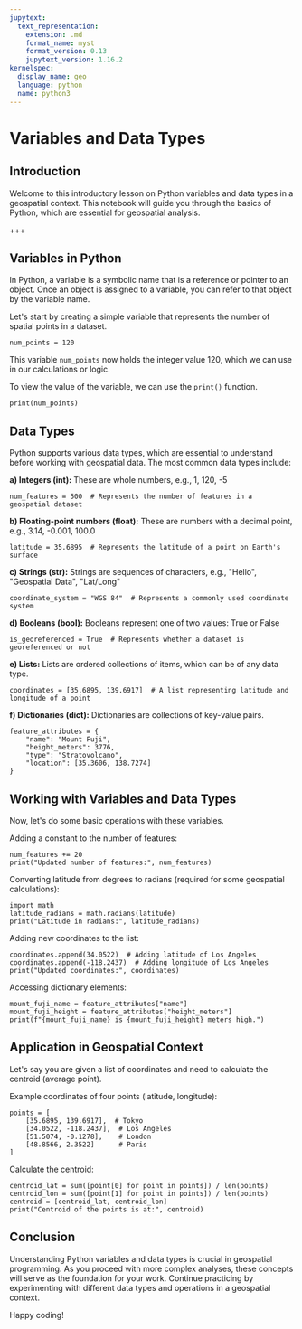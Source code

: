 ```yaml
---
jupytext:
  text_representation:
    extension: .md
    format_name: myst
    format_version: 0.13
    jupytext_version: 1.16.2
kernelspec:
  display_name: geo
  language: python
  name: python3
---
```


# Variables and Data Types

## Introduction

Welcome to this introductory lesson on Python variables and data types in a geospatial context. This notebook will guide you through the basics of Python, which are essential for geospatial analysis.

+++

## Variables in Python

In Python, a variable is a symbolic name that is a reference or pointer to an object. Once an object is assigned to a variable, you can refer to that object by the variable name.

Let's start by creating a simple variable that represents the number of spatial points in a dataset.

```{code-cell} ipython3
num_points = 120
```

This variable `num_points` now holds the integer value 120, which we can use in our calculations or logic.

To view the value of the variable, we can use the `print()` function.

```{code-cell} ipython3
print(num_points)
```

## Data Types

Python supports various data types, which are essential to understand before working with geospatial data. The most common data types include:

**a) Integers (int):** These are whole numbers, e.g., 1, 120, -5

```{code-cell} ipython3
num_features = 500  # Represents the number of features in a geospatial dataset
```

**b) Floating-point numbers (float):** These are numbers with a decimal point, e.g., 3.14, -0.001, 100.0

```{code-cell} ipython3
latitude = 35.6895  # Represents the latitude of a point on Earth's surface
```

**c) Strings (str):** Strings are sequences of characters, e.g., "Hello", "Geospatial Data", "Lat/Long"

```{code-cell} ipython3
coordinate_system = "WGS 84"  # Represents a commonly used coordinate system
```

**d) Booleans (bool):** Booleans represent one of two values: True or False

```{code-cell} ipython3
is_georeferenced = True  # Represents whether a dataset is georeferenced or not
```

**e) Lists:** Lists are ordered collections of items, which can be of any data type.

```{code-cell} ipython3
coordinates = [35.6895, 139.6917]  # A list representing latitude and longitude of a point
```

**f) Dictionaries (dict):** Dictionaries are collections of key-value pairs.

```{code-cell} ipython3
feature_attributes = {
    "name": "Mount Fuji",
    "height_meters": 3776,
    "type": "Stratovolcano",
    "location": [35.3606, 138.7274]
}
```

## Working with Variables and Data Types

Now, let's do some basic operations with these variables.

Adding a constant to the number of features:

```{code-cell} ipython3
num_features += 20
print("Updated number of features:", num_features)
```

Converting latitude from degrees to radians (required for some geospatial calculations):

```{code-cell} ipython3
import math
latitude_radians = math.radians(latitude)
print("Latitude in radians:", latitude_radians)
```

Adding new coordinates to the list:

```{code-cell} ipython3
coordinates.append(34.0522)  # Adding latitude of Los Angeles
coordinates.append(-118.2437)  # Adding longitude of Los Angeles
print("Updated coordinates:", coordinates)
```

Accessing dictionary elements:

```{code-cell} ipython3
mount_fuji_name = feature_attributes["name"]
mount_fuji_height = feature_attributes["height_meters"]
print(f"{mount_fuji_name} is {mount_fuji_height} meters high.")
```

## Application in Geospatial Context

Let's say you are given a list of coordinates and need to calculate the centroid (average point).

Example coordinates of four points (latitude, longitude):

```{code-cell} ipython3
points = [
    [35.6895, 139.6917],  # Tokyo
    [34.0522, -118.2437],  # Los Angeles
    [51.5074, -0.1278],    # London
    [48.8566, 2.3522]      # Paris
]
```

Calculate the centroid:

```{code-cell} ipython3
centroid_lat = sum([point[0] for point in points]) / len(points)
centroid_lon = sum([point[1] for point in points]) / len(points)
centroid = [centroid_lat, centroid_lon]
print("Centroid of the points is at:", centroid)
```

## Conclusion

Understanding Python variables and data types is crucial in geospatial programming.
As you proceed with more complex analyses, these concepts will serve as the foundation for your work.
Continue practicing by experimenting with different data types and operations in a geospatial context.

Happy coding!
